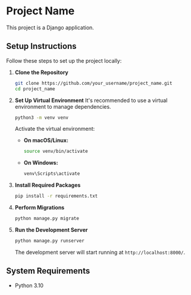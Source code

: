 # Project Name

This project is a Django application.

## Setup Instructions

Follow these steps to set up the project locally:

1. **Clone the Repository**
    ```bash
    git clone https://github.com/your_username/project_name.git
    cd project_name
    ```

2. **Set Up Virtual Environment**
    It's recommended to use a virtual environment to manage dependencies.
    ```bash
    python3 -m venv venv
    ```
    Activate the virtual environment:

    - **On macOS/Linux:**
        ```bash
        source venv/bin/activate
        ```

    - **On Windows:**
        ```bash
        venv\Scripts\activate
        ```

3. **Install Required Packages**
    ```bash
    pip install -r requirements.txt
    ```

4. **Perform Migrations**
    ```bash
    python manage.py migrate
    ```

5. **Run the Development Server**
    ```bash
    python manage.py runserver
    ```
    The development server will start running at `http://localhost:8000/`.

## System Requirements

- Python 3.10
